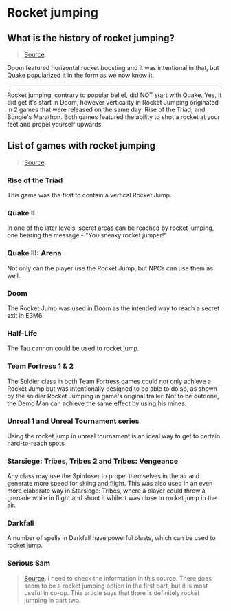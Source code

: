 # Rocket jumping

## What is the history of rocket jumping?

> [Source](https://www.reddit.com/r/tf2/comments/2qki0p/what_is_the_history_of_rocket_jumping/).

Doom featured horizontal rocket boosting and it was intentional in that, but Quake popularized it in the form as we now know it.

---

Rocket jumping, contrary to popular belief, did NOT start with Quake. Yes, it did get it's start in Doom, however verticality in Rocket  Jumping originated in 2 games that were released on the same day: Rise  of the Triad, and Bungie's Marathon.  Both games featured the ability to shot a rocket at your feet and propel yourself upwards.

## List of games with rocket jumping

> [Source](https://www.giantbomb.com/rocket-jump/3015-20/).

### Rise of the Triad

This game was the first to contain a vertical Rocket Jump.

### Quake II

In one of the later levels, secret areas can be reached by rocket jumping, one bearing the message - "You sneaky rocket jumper!"

### Quake III: Arena

Not only can the player use the Rocket Jump, but NPCs can use them as well.

### Doom

The Rocket Jump was used in Doom as the intended way to reach a secret exit in E3M6.

### Half-Life

The Tau cannon could be used to rocket jump.

### Team Fortress 1 & 2

The Soldier class in both Team Fortress games could not only achieve a Rocket Jump but was intentionally designed to be able to do so, as shown by the soldier Rocket Jumping in game's original trailer. Not to be  outdone, the Demo Man can achieve the same effect by using his mines.

### Unreal 1 and Unreal Tournament series

Using the rocket jump in unreal tournament is an ideal way to get to certain hard-to-reach spots

### Starsiege: Tribes, Tribes 2 and Tribes: Vengeance

Any class may use the Spinfuser to propel themselves in the air and  generate more speed for skiing and flight. This was also used in an even more elaborate way in Starsiege: Tribes, where a player could throw a  grenade while in flight and shoot it while it was close to rocket jump  in the air.

### Darkfall

A number of spells in Darkfall have powerful blasts, which can be used to rocket jump.

### Serious Sam

> [Source](https://serioussam.fandom.com/ru/wiki/%D0%A0%D0%B0%D0%BA%D0%B5%D1%82%D0%BD%D1%8B%D0%B9_%D0%BF%D1%80%D1%8B%D0%B6%D0%BE%D0%BA). I need to check the information in this source. There does seem to be a rocket jumping option in the first part, but it is most useful in co-op. This article says that there is definitely rocket jumping in part two.

